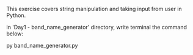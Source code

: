 This exercise covers string manipulation and taking input from user in Python.

in 'Day1 - band_name_generator' directory, write terminal the command below:

py band_name_generator.py 

